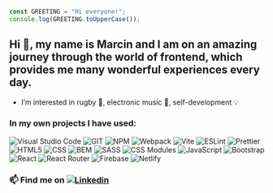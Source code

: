 ```javascript
const GREETING = "Hi everyone!";
console.log(GREETING.toUpperCase());
```

## Hi 👋, my name is Marcin and I am on an amazing journey through the world of frontend, which provides me many wonderful experiences every day.

- I’m interested in rugby :rugby_football:, electronic music :musical_note:, self-development :bulb:

### In my own projects I have used:
![Visual Studio Code](https://img.shields.io/badge/VS%20Code-0078d7.svg?style=for-the-badge&logo=visual-studio-code&logoColor=white) ![GIT](https://img.shields.io/badge/GIT-white?style=for-the-badge&logo=git) ![NPM](https://img.shields.io/badge/NPM-white?style=for-the-badge&logo=npm)
![Webpack](https://img.shields.io/badge/Webpack-white?style=for-the-badge&logo=Webpack) ![Vite](https://img.shields.io/badge/Vite-white?style=for-the-badge&logo=Vite)
![ESLint](https://img.shields.io/badge/ESlint-4B32C3?style=for-the-badge&logo=ESlint) ![Prettier](https://img.shields.io/badge/Prettier-1a2b34?style=for-the-badge&logo=Prettier) 
![HTML5](https://img.shields.io/badge/html5-%23E34F26.svg?style=for-the-badge&logo=html5&logoColor=white) ![CSS](https://img.shields.io/badge/CSS-1572b6?style=for-the-badge&logo=css3) ![BEM](https://img.shields.io/badge/BEM-black?style=for-the-badge&logo=bem&logoColor=white) ![SASS](https://img.shields.io/badge/SASS-hotpink.svg?style=for-the-badge&logo=SASS&logoColor=white) ![CSS Modules](https://img.shields.io/badge/CSS%20Modules-white?style=for-the-badge&logo=cssmodules&logoColor=black)
![JavaScript](https://img.shields.io/badge/javascript-%23323330.svg?style=for-the-badge&logo=javascript&logoColor=%23F7DF1E) ![Bootstrap](https://img.shields.io/badge/Bootstrap-712cf9?style=for-the-badge&logo=bootstrap&logoColor=white) ![React](https://img.shields.io/badge/React-white?style=for-the-badge&logo=react&logoColor=61DAFB) ![React Router](https://img.shields.io/badge/React%20Router-white?style=for-the-badge&logo=reactrouter&logoColor=CA4245)
![Firebase](https://img.shields.io/badge/firebase-white?style=for-the-badge&logo=firebase) ![Netlify](https://img.shields.io/badge/netlify-%23000000.svg?style=for-the-badge&logo=netlify&logoColor=#00C7B7)

### 📫 Find me on [![Linkedin](https://img.shields.io/badge/-LinkedIn-blue?style=flat&logo=Linkedin&logoColor=white&link=https://www.linkedin.com/in/marcin-stencel-232b5b24a/)](https://www.linkedin.com/in/marcin-stencel-232b5b24a/ "LinkedIn Marcin Stencel")
